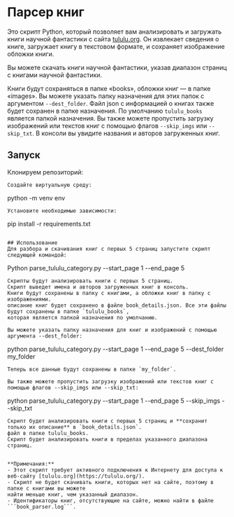 # Парсер книг
Это скрипт Python, который позволяет вам анализировать и загружать книги научной фантастики с
сайта [tululu.org](https://tululu.org/). Он извлекает сведения о книге, загружает книгу в текстовом формате,
и сохраняет изображение обложки книги.

Вы можете скачать книги научной фантастики, указав диапазон страниц с книгами научной фантастики.

Книги будут сохраняться в папке «books», обложки книг — в папке «images».
Вы можете указать папку назначения для этих папок с аргументом `--dest_folder`.
Файл json с информацией о книгах также будет сохранен в папке назначения.
По умолчанию `tululu_books` является папкой назначения.
Вы также можете пропустить загрузку изображений или текстов книг с помощью флагов `--skip_imgs` или `--skip_txt`.
В консоли вы увидите названия и авторов загруженных книг.

## Запуск
Клонируем репозиторий:
```
Создайте виртуальную среду:
```
python -m venv env
```
Установите необходимые зависимости:
```
pip install -r requirements.txt
```

## Использование
Для разбора и скачивания книг с первых 5 страниц запустите скрипт следующей командой:
```
Python parse_tululu_category.py --start_page 1 --end_page 5
```
Скрипты будут анализировать книги с первых 5 страниц.
Скрипт выведет имена и авторов загруженных книг в консоль.
Книги будут сохранены в папку с книгами, а обложки книг в папку с изображениями.
описание книг будет сохранено в файле book_details.json. Все эти файлы будут сохранены в папке `tululu_books`,
которая является папкой назначения по умолчанию.

Вы можете указать папку назначения для книг и изображений с помощью аргумента --dest_folder:
```
python parse_tululu_category.py --start_page 1 --end_page 5 --dest_folder my_folder
```
Теперь все данные будут сохранены в папке `my_folder`.

Вы также можете пропустить загрузку изображений или текстов книг с помощью флагов --skip_imgs или --skip_txt:
```
python parse_tululu_category.py --start_page 1 --end_page 5 --skip_imgs --skip_txt
```
Скрипт будет анализировать книги с первых 5 страниц и **сохранит только их описание** в `book_details.json`.
файл в папке tululu_books.
Скрипт будет анализировать книги в пределах указанного диапазона страниц.


**Примечания:**
- Этот скрипт требует активного подключения к Интернету для доступа к
веб-сайту [tululu.org](https://tululu.org/).
- Скрипт не будет скачивать книги, которых нет на сайте, поэтому в папке с книгами вы можете
найти меньше книг, чем указанный диапазон.
- Идентификаторы книг, отсутствующие на сайте, можно найти в файле ```book_parser.log```.